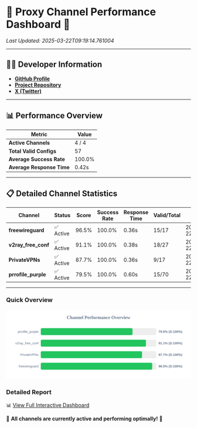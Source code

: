 # 🌟 Proxy Channel Performance Dashboard 🌟

_Last Updated: 2025-03-22T09:19:14.761004_

---

## 👩‍💻 Developer Information

- **[GitHub Profile](https://github.com/4n0nymou3)**  
- **[Project Repository](https://github.com/4n0nymou3/multi-proxy-config-fetcher)**  
- **[X (Twitter)](https://x.com/4n0nymou3)**  

---

## 📊 Performance Overview

| Metric                | Value       |
|-----------------------|-------------|
| **Active Channels**   | 4 / 4       |
| **Total Valid Configs** | 57          |
| **Average Success Rate** | 100.0%      |
| **Average Response Time** | 0.42s       |

---

## 📋 Detailed Channel Statistics

| Channel          | Status     | Score  | Success Rate | Response Time | Valid/Total | Last Success               |
|------------------|------------|--------|--------------|---------------|-------------|----------------------------|
| **freewireguard**  | ✅ Active  | 96.5%  | 100.0% | 0.36s         | 15/17       | 2025-03-22T09:19:14.759135 |
| **v2ray_free_conf**  | ✅ Active  | 91.1%  | 100.0% | 0.38s         | 18/27       | 2025-03-22T09:19:13.981632 |
| **PrivateVPNs**  | ✅ Active  | 87.7%  | 100.0% | 0.36s         | 9/17       | 2025-03-22T09:19:14.373026 |
| **prrofile_purple**  | ✅ Active  | 79.5%  | 100.0% | 0.60s         | 15/70       | 2025-03-22T09:19:13.494867 |

---

### Quick Overview
<div align="center">
  <a href="https://raw.githubusercontent.com/nullluser/NullRepo/refs/heads/main/assets/channel_stats_chart.svg">
    <img src="https://raw.githubusercontent.com/nullluser/NullRepo/refs/heads/main/assets/channel_stats_chart.svg" alt="Source Performance Statistics" width="800">
  </a>
</div>

### Detailed Report
📊 [View Full Interactive Dashboard](https://htmlpreview.github.io/?https://github.com/nullluser/NullRepo/blob/main/assets/performance_report.html)

🎉 **All channels are currently active and performing optimally!** 🎉
